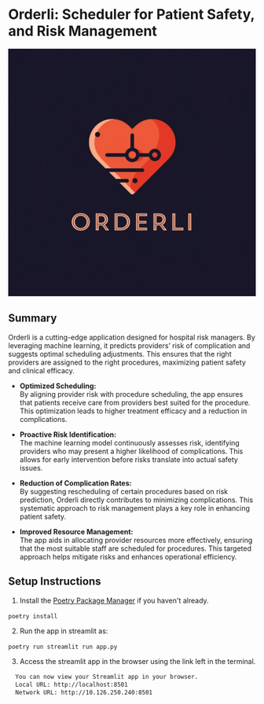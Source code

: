 # Orderli: Scheduler for Patient Safety, and Risk Management
![Orderli Logo](images/logo.jpeg)

## Summary

Orderli is a cutting-edge application designed for hospital risk managers. By leveraging machine learning, it predicts providers’ risk of complication and suggests optimal scheduling adjustments. This ensures that the right providers are assigned to the right procedures, maximizing patient safety and clinical efficacy.

- **Optimized Scheduling:**  
By aligning provider risk with procedure scheduling, the app ensures that patients receive care from providers best suited for the procedure. This optimization leads to higher treatment efficacy and a reduction in complications.

- **Proactive Risk Identification:**  
The machine learning model continuously assesses risk, identifying providers who may present a higher likelihood of complications. This allows for early intervention before risks translate into actual safety issues.

- **Reduction of Complication Rates:**  
By suggesting rescheduling of certain procedures based on risk prediction, Orderli directly contributes to minimizing complications. This systematic approach to risk management plays a key role in enhancing patient safety.

- **Improved Resource Management:**  
The app aids in allocating provider resources more effectively, ensuring that the most suitable staff are scheduled for procedures. This targeted approach helps mitigate risks and enhances operational efficiency.

## Setup Instructions

1. Install the [Poetry Package Manager](https://python-poetry.org) if you haven't already. 

```poetry install```

2. Run the app in streamlit as:

```poetry run streamlit run app.py```

3. Access the streamlit app in the browser using the link left in the terminal.

```
  You can now view your Streamlit app in your browser.
  Local URL: http://localhost:8501
  Network URL: http://10.126.250.240:8501
```